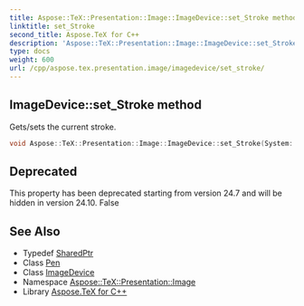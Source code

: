 ```yaml
---
title: Aspose::TeX::Presentation::Image::ImageDevice::set_Stroke method
linktitle: set_Stroke
second_title: Aspose.TeX for C++
description: 'Aspose::TeX::Presentation::Image::ImageDevice::set_Stroke method. Gets/sets the current stroke in C++.'
type: docs
weight: 600
url: /cpp/aspose.tex.presentation.image/imagedevice/set_stroke/
---
```

## ImageDevice::set_Stroke method


Gets/sets the current stroke.

```cpp
void Aspose::TeX::Presentation::Image::ImageDevice::set_Stroke(System::SharedPtr<System::Drawing::Pen> value) override
```


## Deprecated
This property has been deprecated starting from version 24.7 and will be hidden in version 24.10. False 

## See Also

* Typedef [SharedPtr](../../../system/sharedptr/)
* Class [Pen](../../../system.drawing/pen/)
* Class [ImageDevice](../)
* Namespace [Aspose::TeX::Presentation::Image](../../)
* Library [Aspose.TeX for C++](../../../)
